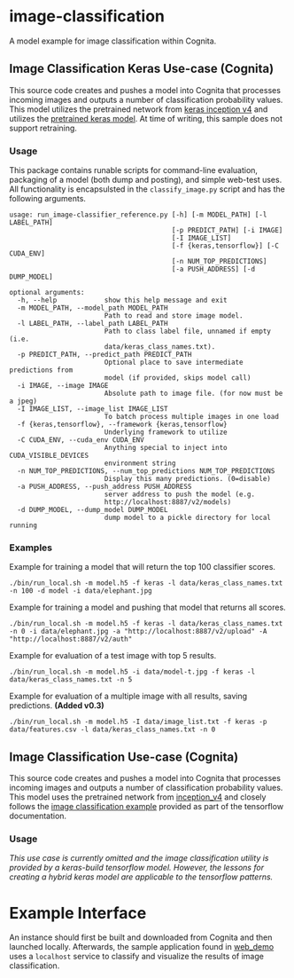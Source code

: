 # image-classification
A model example for image classification within Cognita.

## Image Classification Keras Use-case (Cognita)
This source code creates and pushes a model into Cognita that processes
incoming images and outputs a number of classification probability values.
This model utilizes the pretrained network from [keras inception v4](https://github.com/kentsommer/keras-inceptionV4)
and utilizes the [pretrained keras model](https://github.com/kentsommer/keras-inceptionV4/releases).
At time of writing, this sample does not support retraining.

### Usage
This package contains runable scripts for command-line evaluation,
packaging of a model (both dump and posting), and simple web-test
uses.   All functionality is encapsulsted in the `classify_image.py`
script and has the following arguments.

```
usage: run_image-classifier_reference.py [-h] [-m MODEL_PATH] [-l LABEL_PATH]
                                         [-p PREDICT_PATH] [-i IMAGE]
                                         [-I IMAGE_LIST]
                                         [-f {keras,tensorflow}] [-C CUDA_ENV]
                                         [-n NUM_TOP_PREDICTIONS]
                                         [-a PUSH_ADDRESS] [-d DUMP_MODEL]

optional arguments:
  -h, --help            show this help message and exit
  -m MODEL_PATH, --model_path MODEL_PATH
                        Path to read and store image model.
  -l LABEL_PATH, --label_path LABEL_PATH
                        Path to class label file, unnamed if empty (i.e.
                        data/keras_class_names.txt).
  -p PREDICT_PATH, --predict_path PREDICT_PATH
                        Optional place to save intermediate predictions from
                        model (if provided, skips model call)
  -i IMAGE, --image IMAGE
                        Absolute path to image file. (for now must be a jpeg)
  -I IMAGE_LIST, --image_list IMAGE_LIST
                        To batch process multiple images in one load
  -f {keras,tensorflow}, --framework {keras,tensorflow}
                        Underlying framework to utilize
  -C CUDA_ENV, --cuda_env CUDA_ENV
                        Anything special to inject into CUDA_VISIBLE_DEVICES
                        environment string
  -n NUM_TOP_PREDICTIONS, --num_top_predictions NUM_TOP_PREDICTIONS
                        Display this many predictions. (0=disable)
  -a PUSH_ADDRESS, --push_address PUSH_ADDRESS
                        server address to push the model (e.g.
                        http://localhost:8887/v2/models)
  -d DUMP_MODEL, --dump_model DUMP_MODEL
                        dump model to a pickle directory for local running
```


### Examples
Example for training a model that will return the top 100 classifier scores.
```
./bin/run_local.sh -m model.h5 -f keras -l data/keras_class_names.txt -n 100 -d model -i data/elephant.jpg
```

Example for training a model and pushing that model that returns all scores.
```
./bin/run_local.sh -m model.h5 -f keras -l data/keras_class_names.txt -n 0 -i data/elephant.jpg -a "http://localhost:8887/v2/upload" -A "http://localhost:8887/v2/auth"
```


Example for evaluation of a test image with top 5 results.
```
./bin/run_local.sh -m model.h5 -i data/model-t.jpg -f keras -l data/keras_class_names.txt -n 5
```

Example for evaluation of a multiple image with all results, saving predictions. __(Added v0.3)__
```
./bin/run_local.sh -m model.h5 -I data/image_list.txt -f keras -p data/features.csv -l data/keras_class_names.txt -n 0
```


## Image Classification Use-case (Cognita)
This source code creates and pushes a model into Cognita that processes
incoming images and outputs a number of classification probability values.
This model uses the pretrained network from [inception_v4](https://github.com/kentsommer/keras-inceptionV4) and closely
follows the [image classification example](https://tensorflow.org/tutorials/image_recognition/)
provided as part of the tensorflow documentation.

### Usage
*This use case is currently omitted and the image classification
utility is provided by a keras-build tensorflow model. However, the
lessons for creating a hybrid keras model are applicable to the tensorflow
patterns.*

# Example Interface
An instance should first be built and downloaded from Cognita and then
launched locally.  Afterwards, the sample application found in
[web_demo](web_demo) uses a `localhost` service to classify
and visualize the results of image classification.
